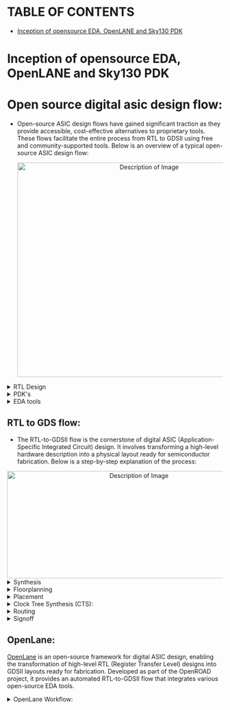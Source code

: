 # TABLE OF CONTENTS

-  [Inception of opensource EDA, OpenLANE and Sky130 PDK](#Inception-of-opensource-EDA,-OpenLANE-and-Sky130-PDK)

# Inception of opensource EDA, OpenLANE and Sky130 PDK

# Open source digital asic design flow:
- Open-source ASIC design flows have gained significant traction as they provide accessible, cost-effective alternatives to proprietary tools. These flows facilitate the entire process from RTL to GDSII using free and community-supported tools. Below is an overview of a typical open-source ASIC design flow:
  
  <div align="center">
  <img src="https://github.com/user-attachments/assets/f0ba4865-034a-4fdc-8369-6fc25b6e3614" alt="Description of Image" width="600" height="500">
  </div>
  
<details> <summary> RTL Design </summary>
  
-  The starting point of the flow involves writing a hardware description using languages like Verilog or VHDL.
-  The RTL (Register Transfer Level) code describes the functionality and behavior of the digital circuit without focusing on physical implementation details. 
</details>

<details> <summary> PDK's </summary> 
  
## SKYWATER130 PDK:
- The SkyWater Open Source PDK is a collaboration between Google and SkyWater Technology Foundry to provide a fully open source Process Design Kit and related resources, which can be used to create manufacturable designs at SkyWater’s facility.

- As of May 2020, this repository is targeting the SKY130 process node. If the SKY130 process node release is successful then in the future more advanced technology nodes may become available.

- The SkyWater Open Source PDK documentation can be found at <https://skywater-pdk.rtfd.io>.
  </details>

  <details> <summary> EDA tools </summary>

  - Open-Source EDA Tools: An Overview
Open-source EDA (Electronic Design Automation) tools provide accessible, cost-effective alternatives to proprietary solutions for designing and verifying electronic systems. These tools cater to various stages of digital, analog, and mixed-signal design, from RTL synthesis to layout generation.
  - http://opencircuitdesign.com/open_pdks/

**Below is a categorized explanation of key open-source EDA tools:**

## 1. Front-End Tools
  ### 1.1 Synthesis
- **Yosys:** A versatile open-source synthesis framework.
Translates RTL Verilog into a gate-level netlist.
Features optimization and mapping to standard cells.
- Website: https://github.com/YosysHQ/yosys
- **ABC (And-Inverter Graphs):** Integrated with Yosys for logic optimization and synthesis.
Provides technology mapping and verification features.
## 2. Back-End Tools
  ### 2.1 Floorplanning and Placement
 - **OpenROAD:** Provides tools for floorplanning, placement, CTS, routing, and timing analysis.
Automates the digital layout process.
- Website: https://github.com/The-OpenROAD-Project/OpenSTA
  ### 2.2 Routing
 - **TritonRoute:** A component of OpenROAD for detailed routing.
Supports design rule compliance for advanced nodes.
  ### 2.3 Layout and Verification
 - **Magic:** A VLSI layout editor and verification tool.
Performs DRC (Design Rule Check) and LVS (Layout vs. Schematic) checks.
Converts layouts into GDSII format for fabrication.
- Website: http://opencircuitdesign.com/magic/
- **KLayout:** A powerful layout editor and viewer for large GDSII and OASIS files.
Includes scripting support with Python or Ruby.
- Website: https://www.klayout.de/
## 3.Signoff Tools
   ### 3.1 Timing Analysis
- **OpenSTA:** An open-source Static Timing Analysis (STA) tool.
Ensures the design meets timing constraints.
- Website: https://github.com/The-OpenROAD-Project/OpenSTA
  ### 3.2 Design Rule and Layout Verification
- **Magic:** Performs DRC and LVS checks.
Ensures the design meets foundry-specific fabrication rules.
## 4. Analog and Mixed-Signal Design Tools
 - **Ngspice:** A powerful open-source SPICE simulator for analog and mixed-signal designs.
Supports transient, AC, DC, and noise analyses.
- Website: https://ngspice.sourceforge.io/
## 5. Process Design Kits (PDKs)
 - **SkyWater 130nm PDK:** An open-source PDK for the SkyWater 130nm CMOS process.
Provides standard cell libraries, design rules, and models.
- Website: https://github.com/google/skywater-pdk
 
  ![Screenshot (407)](https://github.com/user-attachments/assets/cb8768f2-2c6a-46bd-882e-d618a22db7ba)
  </details>
  
## RTL to GDS flow:
- The RTL-to-GDSII flow is the cornerstone of digital ASIC (Application-Specific Integrated Circuit) design. It involves transforming a high-level hardware description into a physical layout ready for semiconductor fabrication. Below is a step-by-step explanation of the process:
<div align="center">
  <img src="https://github.com/user-attachments/assets/3a5f3458-22ab-4642-ab9d-929e95fc2842" alt="Description of Image" width="600" height="250">
</div>

<details> <summary> Synthesis </summary> 
  
 ## Synthesis:
- Transform the RTL code into a gate-level netlist using standard cells from a technology library.
- Tool like Yosys Design Compiler map the design to a specific technology library (standard cells like NAND, NOR, flip-flops).
![Screenshot (409)](https://github.com/user-attachments/assets/d0935698-9971-42f3-aa1c-ef4f78522e13)
    </details>

<details> <summary> Floorplanning </summary> 
  
## Floorplanning:
- Floorplanning determines the arrangement of major functional blocks (macros like memory or ALUs) and reserves space for components like I/O pads and power grids.
- Optimize chip area utilization.
- Minimize interconnect delays by placing related components close together.
- Ensure adequate space for routing and clock distribution.
- Outputs include a rough layout of the chip, including regions for standard cells and macro placement.
![Screenshot (410)](https://github.com/user-attachments/assets/00f7c793-3452-4499-a5b2-f609b2398345)
    </details>

<details> <summary> Placement </summary> 
  
## Placement:
- Global Placement: Standard cells are placed within the reserved areas from the floorplan based on their logical connectivity.
- Detailed Placement: Fine-tuning is performed to resolve overlaps and ensure cells meet design rules.
![Screenshot (413)](https://github.com/user-attachments/assets/20ba57c7-1052-4666-b7ee-f0f0c1c27f8d)
    </details>

<details> <summary> Clock Tree Synthesis (CTS): </summary> 
  
## Clock Tree Synthesis (CTS):
- The clock signal is distributed to all sequential elements (like flip-flops) with minimal skew (difference in arrival time) and latency.
- A balanced clock tree network ensures synchronous operation of the design
![Screenshot (415)](https://github.com/user-attachments/assets/e02ff44f-9cf4-4015-900b-e1e1329f6477)
    </details>

<details> <summary> Routing </summary>
  
## Routing:
- Routing connects all the placed cells and macros using metal layers, adhering to the technology design rules.
![Screenshot (416)](https://github.com/user-attachments/assets/c186539f-6da6-4145-b281-ce5003b56770)
    </details>

<details> <summary> Signoff </summary> 
  
## Signoff:
- Perform checks for timing, power, and signal integrity to ensure the design meets all specifications.
- Comprehensive checks ensure the design is ready for manufacturing:
    - Timing Analysis: Verify that the circuit meets its performance requirements.
    - Power Analysis: Evaluate power consumption and thermal performance.
    - Design Rule Checking (DRC): Ensure compliance with the foundry's manufacturing rules.
    - Layout vs. Schematic (LVS): Verify that the physical layout matches the logical design.
      </details>
      
## OpenLane:
[OpenLane](https://openlane.readthedocs.io/en/latest/) is an open-source framework for digital ASIC design, enabling the transformation of high-level RTL (Register Transfer Level) designs into GDSII layouts ready for fabrication. Developed as part of the OpenROAD project, it provides an automated RTL-to-GDSII flow that integrates various open-source EDA tools.

<details> <summary> OpenLane Workflow: </summary> 
  
## OpenLane Workflow
The OpenLane workflow consists of the following steps:

### 1. RTL Synthesis
- Goal: Convert the RTL code into a gate-level netlist.
- Tool: Yosys (integrated with ABC for technology mapping).
- Output: Gate-level netlist mapped to standard cells.
### 2. Floorplanning
- Goal: Define the chip's layout by arranging macros, I/O pads, and creating power grids.
- Tools: OpenROAD (floorplanning module).
- Output: DEF (Design Exchange Format) file with a rough layout.
### 3. Placement
- Goal: Place standard cells within the chip area based on connectivity.
- Steps:
    - Global Placement: Rough placement of cells.
    - Detailed Placement: Resolves overlaps and ensures alignment.
- Tool: OpenROAD (placement module).
- Output: DEF file with placed cells.
### 4. Clock Tree Synthesis (CTS)
- Goal: Build a balanced clock tree to minimize skew and ensure proper signal distribution.
- Tool: TritonCTS (Clock Tree Synthesis tool).
- Output: DEF file with the clock tree inserted.
### 5. Routing
- Goal: Connect all components (macros and cells) using metal layers.
- Steps:
       - Global Routing: High-level path planning.
       - Detailed Routing: Final connections following design rules.
- Tool: TritonRoute (routing tool).
- Output: Routed DEF file.
### 6. Design Rule Checking (DRC)
- Goal: Ensure compliance with manufacturing rules set by the PDK.
- Tool: Magic (layout editor and checker).
- Output: Reports highlighting any violations.
### 7. Static Timing Analysis (STA)
- Goal: Verify that the design meets timing requirements.
- Tool: OpenSTA (Static Timing Analysis tool).
- Output: Timing reports.
### 8. GDSII Generation
- Goal: Convert the layout into a GDSII file for tapeout.
- Tool: Magic.
- Output: GDSII file.
</details>




